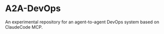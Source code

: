 # A2A-DevOps
An experimental repository for an agent-to-agent DevOps system based on ClaudeCode MCP.

